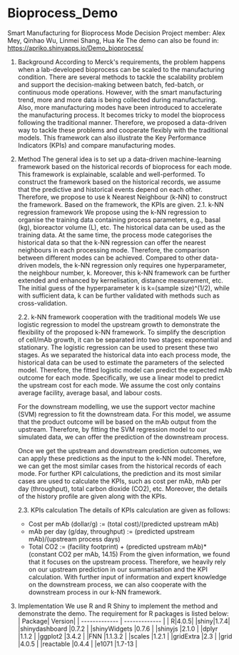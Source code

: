 # Bioprocess_Demo
Smart Manufacturing for Bioprocess Mode Decision
Project member: Alex Mey, Qinhao Wu, Linmei Shang, Hua Ke
The demo can also be found in: https://apriko.shinyapps.io/Demo_bioprocess/

1. Background
According to Merck's requirements, the problem happens when a lab-developed bioprocess can be scaled to the manufacturing condition. There are several methods to tackle the scalability problem and support the decision-making between batch, fed-batch, or continuous mode operations. However, with the smart manufacturing trend, more and more data is being collected during manufacturing. Also, more manufacturing modes have been introduced to accelerate the manufacturing process. It becomes tricky to model the bioprocess following the traditional manner. Therefore, we proposed a data-driven way to tackle these problems and cooperate flexibly with the traditional models. This framework can also illustrate the Key Performance Indicators (KPIs) and compare manufacturing modes.

2. Method
The general idea is to set up a data-driven machine-learning framework based on the historical records of bioprocess for each mode. This framework is explainable, scalable and well-performed. To construct the framework based on the historical records, we assume that the predictive and historical events depend on each other. Therefore, we propose to use k Nearest Neighbour (k-NN) to construct the framework. Based on the framework, the KPIs are given.
	2.1. k-NN regression framework
	We propose using the k-NN regression to organise the training data containing process parameters, e.g., basal (kg), bioreactor volume (L), etc. The historical data can be used as the training data. At the same time, the process mode categorises the historical data so that the k-NN regression can offer the nearest neighbours in each processing mode. Therefore, the comparison between different modes can be achieved. 
Compared to other data-driven models, the k-NN regression only requires one hyperparameter, the neighbour number, k. Moreover, this k-NN framework can be further extended and enhanced by kernelisation, distance measurement, etc. The initial guess of the hyperparameter k is k=(sample size)^(1/2), while with sufficient data, k can be further validated with methods such as cross-validation.

	2.2. k-NN framework cooperation with the traditional models
	We use logistic regression to model the upstream growth to demonstrate the flexibility of the proposed k-NN framework. To simplify the description of cell/mAb growth, it can be separated into two stages: exponential and stationary. The logistic regression can be used to present these two stages. As we separated the historical data into each process mode, the historical data can be used to estimate the parameters of the selected model. Therefore, the fitted logistic model can predict the expected mAb outcome for each mode. Specifically, we use a linear model to predict the upstream cost for each mode. We assume the cost only contains average facility, average basal, and labour costs. 

	For the downstream modelling, we use the support vector machine (SVM) regression to fit the downstream data. For this model, we assume that the product outcome will be based on the mAb output from the upstream. Therefore, by fitting the SVM regression model to our simulated data, we can offer the prediction of the downstream process.

	Once we get the upstream and downstream prediction outcomes, we can apply these predictions as the input to the k-NN model. Therefore, we can get the most similar cases from the historical records of each mode. For further KPI calculations, the prediction and its most similar cases are used to calculate the KPIs, such as cost per mAb, mAb per day (throughput), total carbon dioxide (CO2), etc. Moreover, the details of the history profile are given along with the KPIs.

	2.3. KPIs calculation
	The details of KPIs calculation are given as follows:
	- Cost per mAb (dollar/g) := (total cost)/(predicted upstream mAb)
	- mAb per day (g/day, throughput) := (predicted upstream mAb)/(upstream process days)
	- Total CO2 := (facility footprint) + (predicted upstream mAb)*(constant CO2 per mAb, 14.15)
	From the given information, we found that it focuses on the upstream process. Therefore, we heavily rely on our upstream prediction in our summarisation and the KPI calculation. With further input of information and expert knowledge on the downstream process, we can also cooperate with the downstream process in our k-NN framework.

3. Implementation
We use R and R Shiny to implement the method and demonstrate the demo. The requirement for R packages is listed below:
| Package| Version|
| ------------- | ------------- |
| R|4.0.5|
|shiny|1.7.4|
|shinydashboard	|0.7.2		|
|shinyWidgets	|0.7.6		|
|shinyjs 	|2.1.0		|
|dplyr		|1.1.2		|
|ggplot2	|3.4.2		|
|FNN		|1.1.3.2	|
|scales		|1.2.1		|
|gridExtra	|2.3		|
|grid		|4.0.5		|
|reactable	|0.4.4		|
|e1071		|1.7-13		|

